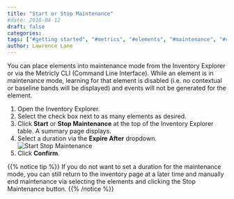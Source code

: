```yaml
---
title: "Start or Stop Maintenance"
#date: 2018-04-12
draft: false
categories:
tags: ["#getting started", "#metrics", "#elements", "#maintenance", "#cli", "#inventory page"]
author: Lawrence Lane
---
```


You can place elements into maintenance mode from the Inventory Explorer or via the Metricly CLI (Command Line Interface). While an element is in maintenance mode, learning for that element is disabled (i.e. no contextual or baseline bands will be displayed) and events will not be generated for the element.

1. Open the Inventory Explorer.
2. Select the check box next to as many elements as desired.
3. Click **Start** or **Stop Maintenance** at the top of the Inventory Explorer table. A summary page displays.
4. Select a duration via the **Expire After** dropdown.
![Start Stop Maintenance](/images/inventory-actions/start-stop-maintenance.png)
5. Click **Confirm**.

{{% notice tip %}}
If you do not want to set a duration for the maintenance mode, you can still return to the inventory page at a later time and manually end maintenance via selecting the elements and clicking the Stop Maintenance button.
{{% /notice %}}

